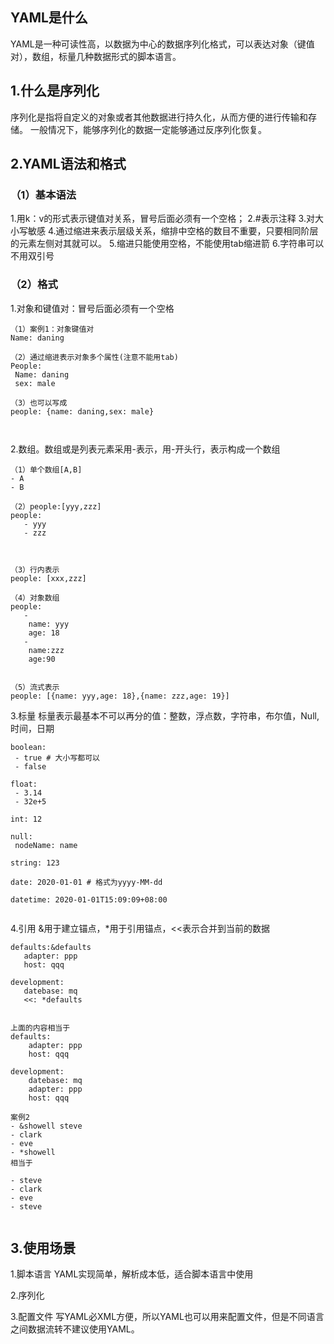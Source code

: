 
## YAML是什么
YAML是一种可读性高，以数据为中心的数据序列化格式，可以表达对象（键值对），数组，标量几种数据形式的脚本语言。


## 1.什么是序列化
序列化是指将自定义的对象或者其他数据进行持久化，从而方便的进行传输和存储。
一般情况下，能够序列化的数据一定能够通过反序列化恢复。

## 2.YAML语法和格式

### （1）基本语法
1.用k：v的形式表示键值对关系，冒号后面必须有一个空格；
2.#表示注释
3.对大小写敏感
4.通过缩进来表示层级关系，缩排中空格的数目不重要，只要相同阶层的元素左侧对其就可以。
5.缩进只能使用空格，不能使用tab缩进箭
6.字符串可以不用双引号

### （2）格式
1.对象和键值对：冒号后面必须有一个空格
~~~
（1）案例1：对象键值对
Name: daning

（2）通过缩进表示对象多个属性(注意不能用tab)
People:
 Name: daning
 sex: male

（3）也可以写成
people: {name: daning,sex: male}



~~~

2.数组。数组或是列表元素采用-表示，用-开头行，表示构成一个数组
~~~
（1）单个数组[A,B]
- A
- B

（2）people:[yyy,zzz]
people: 
   - yyy
   - zzz



（3）行内表示
people: [xxx,zzz]

（4）对象数组
people: 
   - 
    name: yyy
    age: 18
   - 
    name:zzz
    age:90


（5）流式表示
people: [{name: yyy,age: 18},{name: zzz,age: 19}]
~~~

3.标量
标量表示最基本不可以再分的值：整数，浮点数，字符串，布尔值，Null,时间，日期
~~~
boolean: 
 - true # 大小写都可以
 - false

float: 
 - 3.14
 - 32e+5

int: 12

null: 
 nodeName: name

string: 123

date: 2020-01-01 # 格式为yyyy-MM-dd

datetime: 2020-01-01T15:09:09+08:00 


~~~

4.引用
&用于建立锚点，*用于引用锚点，<<表示合并到当前的数据
~~~
defaults:&defaults
   adapter: ppp
   host: qqq

development:
   datebase: mq
   <<: *defaults


上面的内容相当于
defaults:
    adapter: ppp
    host: qqq

development:
    datebase: mq
    adapter: ppp
    host: qqq

案例2
- &showell steve
- clark
- eve
- *showell
相当于

- steve
- clark
- eve
- steve


~~~


## 3.使用场景
1.脚本语言
YAML实现简单，解析成本低，适合脚本语言中使用

2.序列化

3.配置文件
写YAML必XML方便，所以YAML也可以用来配置文件，但是不同语言之间数据流转不建议使用YAML。

